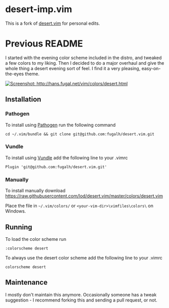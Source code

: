 # desert-imp.vim

This is a fork of [desert.vim](https://github.com/fugalh/desert.vim) for personal edits.

# Previous README

I started with the evening color scheme included in the distro, and tweaked a
few colors to my liking.  Then I decided to do a major overhaul and give the
whole thing a desert evening sort of feel.  I find it a very pleasing,
easy-on-the-eyes theme.

<a href="http://hans.fugal.net/vim/colors/desert.html">
<img src="screenshot.png?raw=true" alt="Screenshot: http://hans.fugal.net/vim/colors/desert.html">
</a>

## Installation

### Pathogen
To install using [Pathogen](https://github.com/tpope/vim-pathogen) run the following command
```
cd ~/.vim/bundle && git clone git@github.com:fugalh/desert.vim.git
```

### Vundle
To install using [Vundle](https://github.com/VundleVim/Vundle.vim)
add the following line to your .vimrc
```
Plugin 'git@github.com:fugalh/desert.vim.git'
```

### Manually
To install manually download https://raw.githubusercontent.com/lod/desert.vim/master/colors/desert.vim

Place the file in `~/.vim/colors/` or `<your-vim-dir>\vimfiles\colors\` on Windows.

## Running

To load the color scheme run
```
:colorscheme desert
```

To always use the desert color scheme add the following line to your .vimrc
```
colorscheme desert
```

## Maintenance

I mostly don't maintain this anymore. Occasionally someone has a tweak
suggestion - I recommend forking this and sending a pull request, or not.
